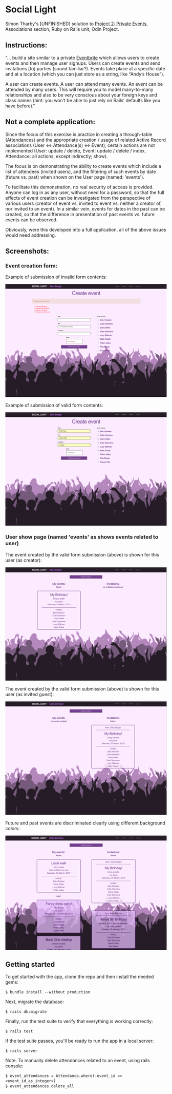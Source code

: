# Social Light

Simon Tharby's [UNFINISHED] solution to [Project 2: Private Events](https://www.theodinproject.com/courses/ruby-on-rails/lessons/associations), Associations section, Ruby on Rails unit, Odin Project.

## Instructions:

"... build a site similar to a private [Eventbrite](https://www.eventbrite.com/) which allows users to create events and then manage user signups. Users can create events and send invitations [to] parties (sound familiar?). Events take place at a specific date and at a location (which you can just store as a string, like “Andy’s House”).

A user can create events. A user can attend many events. An event can be attended by many users. This will require you to model many-to-many relationships and also to be very conscious about your foreign keys and class names (hint: you won’t be able to just rely on Rails’ defaults like you have before)."

## Not a complete application:

Since the focus of this exercise is practice in creating a through-table (Attendances) and the appropriate creation / usage of related Active Record associations (User <=> Attendance(s) <=> Event), certain actions are not implemented (User: update / delete, Event: update / delete / index, Attendance: all actions, except indirectly; show).

The focus is on demonstrating the ability to create events which include a list of attendees (invited users), and the filtering of such events by date (future vs. past) when shown on the User page (named: 'events').

To facilitate this demonstration, no real security of access is provided. Anyone can log in as any user, without need for a password, so that the full effects of event creation can be investigated from the perspective of various users (creator of event vs. invited to event vs. neither a creator of, nor invited to an event). In a similar vein, events for dates in the past can be created, so that the difference in presentation of past events vs. future events can be observed.

Obviously, were this developed into a full application, all of the above issues would need addressing.

## Screenshots:

### Event creation form:

Example of submission of invalid form contents:

![social_errors.png](app/assets/images/social_errors.png)

Example of submission of valid form contents:

![social_valid.png](app/assets/images/social_valid.png)

### User show page (named 'events' as shows events related to user)

The event created by the valid form submission (above) is shown for this user (as creator):

![social_creator.png](app/assets/images/social_creator.png)

The event created by the valid form submission (above) is shown for this user (as invited guest):

![social_invited.png](app/assets/images/social_invited.png)

Future and past events are discriminated clearly using different background colors:

![social_events.png](app/assets/images/social_events.png)

## Getting started

To get started with the app, clone the repo and then install the needed gems:

```
$ bundle install --without production
```

Next, migrate the database:

```
$ rails db:migrate
```

Finally, run the test suite to verify that everything is working correctly:

```
$ rails test
```

If the test suite passes, you'll be ready to run the app in a local server:

```
$ rails server
```

Note: To manually delete attendances related to an event, using rails console:

```
$ event_attendances = Attendance.where(:event_id => <event_id_as_integer>)
$ event_attendances.delete_all
```
